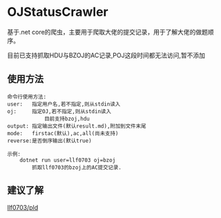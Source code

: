 # OJStatusCrawler

基于.net core的爬虫，主要用于爬取大佬的提交记录，用于了解大佬的做题顺序。

目前已支持抓取HDU与BZOJ的AC记录,POJ这段时间都无法访问,暂不添加

## 使用方法

```
命令行使用方法:
user:   指定用户名,若不指定,则从stdin读入
oj:     指定OJ,若不指定,则从stdin读入
            目前支持bzoj,hdu
output: 指定输出文件(默认result.md),附加到文件末尾
mode:   firstac(默认),ac,all(尚未支持)
reverse:是否倒序输出(默认true)

示例:
    dotnet run user=llf0703 oj=bzoj
        抓取llf0703的bzoj上的AC提交记录.
```

## 建议了解

[llf0703/pld](https://github.com/Llf0703/pld)
